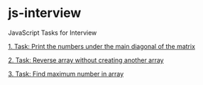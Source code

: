 # js-interview

JavaScript Tasks for Interview

[ 1. Task: Print the numbers under the main diagonal of the matrix ](./tasks/print_the_numbers_under_the_main_diagonal_of_the_matrix.js)

[ 2. Task: Reverse array without creating another array ](./tasks/reverse_array_without_creating_another_array.js)

[ 3. Task: Find maximum number in array ](./tasks/find_maximum_number_in_array.js)